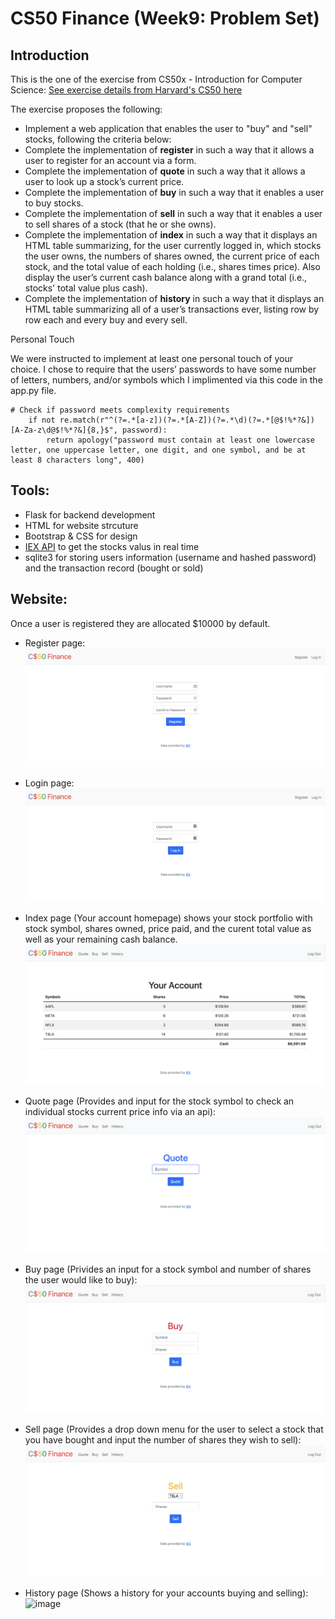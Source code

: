 # CS50 Finance (Week9: Problem Set)

## Introduction
This is the one of the exercise from CS50x - Introduction for Computer Science: <a href="https://cs50.harvard.edu/x/2023/psets/9/finance/">See exercise details from Harvard's CS50 here</a>

The exercise proposes the following:
* Implement a web application that enables the user to "buy" and "sell" stocks, following the criteria below:
* Complete the implementation of **register** in such a way that it allows a user to register for an account via a form.
* Complete the implementation of **quote** in such a way that it allows a user to look up a stock’s current price.
* Complete the implementation of **buy** in such a way that it enables a user to buy stocks.
* Complete the implementation of **sell** in such a way that it enables a user to sell shares of a stock (that he or she owns).
* Complete the implementation of **index** in such a way that it displays an HTML table summarizing, for the user currently logged in, which stocks the user owns, the numbers of shares owned, the current price of each stock, and the total value of each holding (i.e., shares times price). Also display the user’s current cash balance along with a grand total (i.e., stocks' total value plus cash).
* Complete the implementation of **history** in such a way that it displays an HTML table summarizing all of a user’s transactions ever, listing row by row each and every buy and every sell.

Personal Touch

We were instructed to implement at least one personal touch of your choice. I chose to require that the users’ passwords to have some number of letters, numbers, and/or symbols which I implimented via this code in the app.py file. 

    # Check if password meets complexity requirements
        if not re.match(r"^(?=.*[a-z])(?=.*[A-Z])(?=.*\d)(?=.*[@$!%*?&])[A-Za-z\d@$!%*?&]{8,}$", password):
            return apology("password must contain at least one lowercase letter, one uppercase letter, one digit, and one symbol, and be at least 8 characters long", 400)


## Tools:
- Flask for backend development
- HTML for website strcuture 
- Bootstrap & CSS for design
- <a href="https://iexcloud.io/">IEX API</a> to get the stocks valus in real time
- sqlite3 for storing users information (username and hashed password) and the transaction record (bought or sold)

## Website:

Once a user is registered they are allocated $10000 by default.

- Register page:
![image](readme-images/register.png)

- Login page:
![image](readme-images/login.png)

- Index page (Your account homepage) shows your stock portfolio with stock symbol, shares owned, price paid, and the curent total value as well as your remaining cash balance.  
![image](readme-images/index.png)

- Quote page (Provides and input for the stock symbol to check an individual stocks current price info via an api):
![image](readme-images/quote.png)

- Buy page (Privides an input for a stock symbol and number of shares the user would like to buy):
![image](readme-images/buy.png)

- Sell page (Provides a drop down menu for the user to select a stock that you have bought and input the number of shares they wish to sell):
![image](readme-images/sell.png)

- History page (Shows a history for your accounts buying and selling):
![image](readme-images/.history.png)

